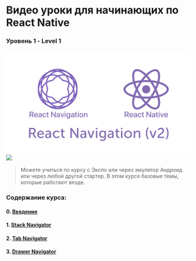 #  Bидео уроки для начинающих по React Native 
### Уровень 1 - Level 1 

<img src="./cover.png">
<img src="./init.gif" >

> Можете учиться по курсу с Экспо или через эмулятор Андроид или через любой другой стартер. В этом курсе базовые темы, которые работают везде.

### Содержание курса:

#### 0. [Введение](https://youtu.be/6Qnc96d_djk)

#### 1. [Stack Navigator](https://youtu.be/B8qjAqz9zsw)

#### 2. [Tab Navigator](https://youtu.be/P_jV8qCjRlg)

#### 3. [Drawer Navigator](https://youtu.be/x1BkWHncx10)
